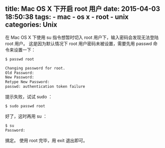 title: Mac OS X 下开启 root 用户
date: 2015-04-03 18:50:38
tags:
    - mac
    - os x
    - root
    - unix
categories: Unix
---
在 Mac OS X 下使用 su 指令想暂时切入 root 用户下，输入密码会发现无法登陆 root 用户。
这是因为默认情况下 root 用户密码未被设置，需要先用 passwd 命令来设置一下：

``` bash
$ passwd root

Changing password for root.
Old Password:
New Password:
Retype New Password:
passwd: authentication token failure
```

提示失败，试试 sudo ：

<!--more-->

``` bash
$ sudo passwd root
```

好了，这时再用 su ：

``` bash
$ su
Password:
```

搞定。
使用 root 完毕，用 exit 退出即可。

